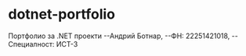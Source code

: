 # dotnet-portfolio
Портфолио за .NET проекти
--Андрий Ботнар,
--ФН: 22251421018,
--Специалност: ИСТ-3
